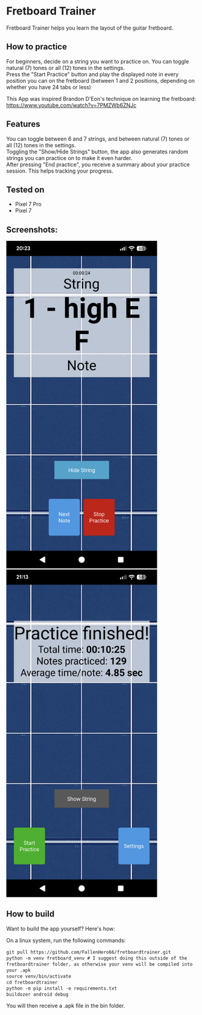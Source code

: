 # Fretboard Trainer
Fretboard Trainer helps you learn the layout of the guitar fretboard.

## How to practice
For beginners, decide on a string you want to practice on. You can toggle natural (7) tones or all (12) tones in the settings. <br>
Press the "Start Practice" button and play the displayed note in every position you can on the fretboard (between 1 and 2 positions, depending on whether you have 24 tabs or less)

This App was inspired Brandon D'Eon's technique on learning the fretboard: https://www.youtube.com/watch?v=7PMZWb6ZNJc

## Features
You can toggle between 6 and 7 strings, and between natural (7) tones or all (12) tones in the settings.<br>
Toggling the "Show/Hide Strings" button, the app also generates random strings you can practice on to make it even harder.<br>
After pressing "End practice", you receive a summary about your practice session. This helps tracking your progress.

## Tested on
- Pixel 7 Pro
- Pixel 7

## Screenshots:
<img src="/screenshots/Practice.png" width=400> <img src="/screenshots/Stats.png" width=400>

## How to build
Want to build the app yourself? Here's how:

On a linux system, run the following commands:

```
git pull https://github.com/FallenHero66/fretboardtrainer.git
python -m venv fretboard_venv # I suggest doing this outside of the fretboardtrainer folder, as otherwise your venv will be compiled into your .apk
source venv/bin/activate
cd fretboardtrainer
python -m pip install -e requirements.txt
buildozer android debug
```
You will then receive a .apk file in the bin folder.
